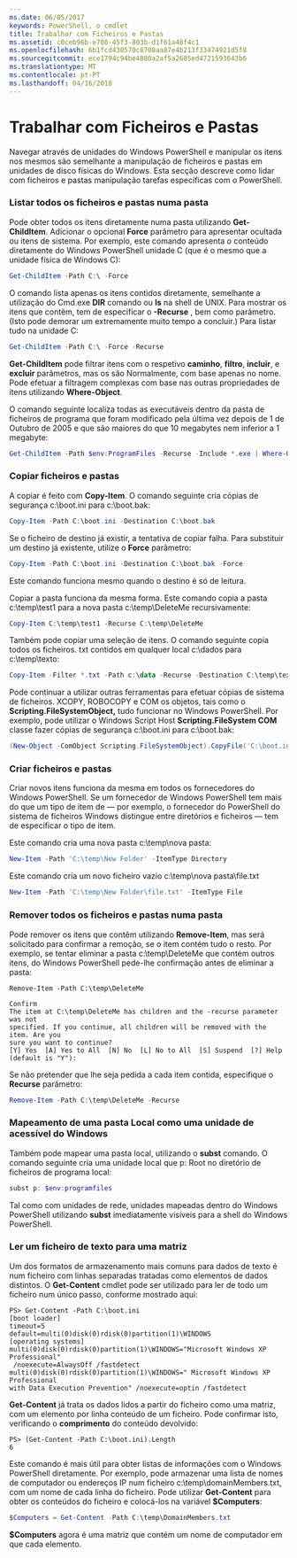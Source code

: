 ```yaml
---
ms.date: 06/05/2017
keywords: PowerShell, o cmdlet
title: Trabalhar com Ficheiros e Pastas
ms.assetid: c0ceb96b-e708-45f3-803b-d1f61a48f4c1
ms.openlocfilehash: 6b1fcd438570c8708aa87e4b213f33474921d5f8
ms.sourcegitcommit: ece1794c94be4880a2af5a2605ed4721593643b6
ms.translationtype: MT
ms.contentlocale: pt-PT
ms.lasthandoff: 04/16/2018
---
```

# <a name="working-with-files-and-folders"></a>Trabalhar com Ficheiros e Pastas

Navegar através de unidades do Windows PowerShell e manipular os itens nos mesmos são semelhante a manipulação de ficheiros e pastas em unidades de disco físicas do Windows. Esta secção descreve como lidar com ficheiros e pastas manipulação tarefas específicas com o PowerShell.

### <a name="listing-all-the-files-and-folders-within-a-folder"></a>Listar todos os ficheiros e pastas numa pasta

Pode obter todos os itens diretamente numa pasta utilizando **Get-ChildItem**. Adicionar o opcional **Force** parâmetro para apresentar ocultada ou itens de sistema. Por exemplo, este comando apresenta o conteúdo diretamente do Windows PowerShell unidade C (que é o mesmo que a unidade física de Windows C):

```powershell
Get-ChildItem -Path C:\ -Force
```

O comando lista apenas os itens contidos diretamente, semelhante a utilização do Cmd.exe **DIR** comando ou **ls** na shell de UNIX. Para mostrar os itens que contêm, tem de especificar o **-Recurse** , bem como parâmetro. (Isto pode demorar um extremamente muito tempo a concluir.) Para listar tudo na unidade C:

```powershell
Get-ChildItem -Path C:\ -Force -Recurse
```

**Get-ChildItem** pode filtrar itens com o respetivo **caminho**, **filtro**, **incluir**, e **excluir** parâmetros, mas os são Normalmente, com base apenas no nome. Pode efetuar a filtragem complexas com base nas outras propriedades de itens utilizando **Where-Object**.

O comando seguinte localiza todas as executáveis dentro da pasta de ficheiros de programa que foram modificado pela última vez depois de 1 de Outubro de 2005 e que são maiores do que 10 megabytes nem inferior a 1 megabyte:

```powershell
Get-ChildItem -Path $env:ProgramFiles -Recurse -Include *.exe | Where-Object -FilterScript {($_.LastWriteTime -gt '2005-10-01') -and ($_.Length -ge 1mb) -and ($_.Length -le 10mb)}
```

### <a name="copying-files-and-folders"></a>Copiar ficheiros e pastas

A copiar é feito com **Copy-Item**. O comando seguinte cria cópias de segurança c:\\boot.ini para c:\\boot.bak:

```powershell
Copy-Item -Path C:\boot.ini -Destination C:\boot.bak
```

Se o ficheiro de destino já existir, a tentativa de copiar falha. Para substituir um destino já existente, utilize o **Force** parâmetro:

```powershell
Copy-Item -Path C:\boot.ini -Destination C:\boot.bak -Force
```

Este comando funciona mesmo quando o destino é só de leitura.

Copiar a pasta funciona da mesma forma. Este comando copia a pasta c:\\temp\\test1 para a nova pasta c:\\temp\\DeleteMe recursivamente:

```powershell
Copy-Item C:\temp\test1 -Recurse C:\temp\DeleteMe
```

Também pode copiar uma seleção de itens. O comando seguinte copia todos os ficheiros. txt contidos em qualquer local c:\\dados para c:\\temp\\texto:

```powershell
Copy-Item -Filter *.txt -Path c:\data -Recurse -Destination C:\temp\text
```

Pode continuar a utilizar outras ferramentas para efetuar cópias de sistema de ficheiros. XCOPY, ROBOCOPY e COM os objetos, tais como o **Scripting.FileSystemObject,** tudo funcionar no Windows PowerShell. Por exemplo, pode utilizar o Windows Script Host **Scripting.FileSystem COM** classe fazer cópias de segurança c:\\boot.ini para c:\\boot.bak:

```powershell
(New-Object -ComObject Scripting.FileSystemObject).CopyFile('C:\boot.ini', 'C:\boot.bak')
```

### <a name="creating-files-and-folders"></a>Criar ficheiros e pastas

Criar novos itens funciona da mesma em todos os fornecedores do Windows PowerShell. Se um fornecedor de Windows PowerShell tem mais do que um tipo de item de — por exemplo, o fornecedor do PowerShell do sistema de ficheiros Windows distingue entre diretórios e ficheiros — tem de especificar o tipo de item.

Este comando cria uma nova pasta c:\\temp\\nova pasta:

```powershell
New-Item -Path 'C:\temp\New Folder' -ItemType Directory
```

Este comando cria um novo ficheiro vazio c:\\temp\\nova pasta\\file.txt

```powershell
New-Item -Path 'C:\temp\New Folder\file.txt' -ItemType File
```

### <a name="removing-all-files-and-folders-within-a-folder"></a>Remover todos os ficheiros e pastas numa pasta

Pode remover os itens que contêm utilizando **Remove-Item**, mas será solicitado para confirmar a remoção, se o item contém tudo o resto. Por exemplo, se tentar eliminar a pasta c:\\temp\\DeleteMe que contém outros itens, do Windows PowerShell pede-lhe confirmação antes de eliminar a pasta:

```
Remove-Item -Path C:\temp\DeleteMe

Confirm
The item at C:\temp\DeleteMe has children and the -recurse parameter was not
specified. If you continue, all children will be removed with the item. Are you
sure you want to continue?
[Y] Yes  [A] Yes to All  [N] No  [L] No to All  [S] Suspend  [?] Help
(default is "Y"):
```

Se não pretender que lhe seja pedida a cada item contida, especifique o **Recurse** parâmetro:

```powershell
Remove-Item -Path C:\temp\DeleteMe -Recurse
```

### <a name="mapping-a-local-folder-as-a-windows-accessible-drive"></a>Mapeamento de uma pasta Local como uma unidade de acessível do Windows

Também pode mapear uma pasta local, utilizando o **subst** comando. O comando seguinte cria uma unidade local que p: Root no diretório de ficheiros de programa local:

```powershell
subst p: $env:programfiles
```

Tal como com unidades de rede, unidades mapeadas dentro do Windows PowerShell utilizando **subst** imediatamente visíveis para a shell do Windows PowerShell.

### <a name="reading-a-text-file-into-an-array"></a>Ler um ficheiro de texto para uma matriz

Um dos formatos de armazenamento mais comuns para dados de texto é num ficheiro com linhas separadas tratadas como elementos de dados distintos. O **Get-Content** cmdlet pode ser utilizado para ler de todo um ficheiro num único passo, conforme mostrado aqui:

```
PS> Get-Content -Path C:\boot.ini
[boot loader]
timeout=5
default=multi(0)disk(0)rdisk(0)partition(1)\WINDOWS
[operating systems]
multi(0)disk(0)rdisk(0)partition(1)\WINDOWS="Microsoft Windows XP Professional"
 /noexecute=AlwaysOff /fastdetect
multi(0)disk(0)rdisk(0)partition(1)\WINDOWS=" Microsoft Windows XP Professional
with Data Execution Prevention" /noexecute=optin /fastdetect
```

**Get-Content** já trata os dados lidos a partir do ficheiro como uma matriz, com um elemento por linha conteúdo de um ficheiro. Pode confirmar isto, verificando o **comprimento** do conteúdo devolvido:

```
PS> (Get-Content -Path C:\boot.ini).Length
6
```

Este comando é mais útil para obter listas de informações com o Windows PowerShell diretamente. Por exemplo, pode armazenar uma lista de nomes de computador ou endereços IP num ficheiro c:\\temp\\domainMembers.txt, com um nome de cada linha do ficheiro. Pode utilizar **Get-Content** para obter os conteúdos do ficheiro e colocá-los na variável **$Computers**:

```powershell
$Computers = Get-Content -Path C:\temp\DomainMembers.txt
```

**$Computers** agora é uma matriz que contém um nome de computador em que cada elemento.
